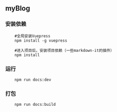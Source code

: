 ## myBlog

### 安装依赖

```npm
    #全局安装Vuepress
    npm install -g vuepress

    #进入项目后，安装项目依赖（一些markdown-it的插件）
    npm install
```

### 运行

```
    npm run docs:dev
```

### 打包

```
    npm run docs:build
```

